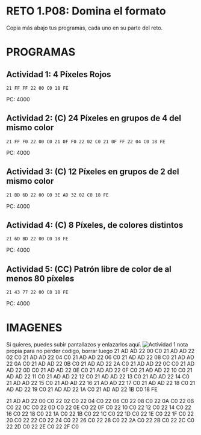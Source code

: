# RETO 1.P08: Domina el formato
Copia más abajo tus programas, cada uno en su parte del reto.

# PROGRAMAS

## Actividad 1: 4 Píxeles Rojos
```
21 FF FF 22 00 C0 18 FE
```
PC: 4000

## Actividad 2: (C) 24 Píxeles en grupos de 4 del mismo color
```
21 FF F0 22 00 C0 21 0F F0 22 02 C0 21 0F FF 22 04 C0 18 FE
```
PC: 4000

## Actividad 3: (C) 12 Píxeles en grupos de 2 del mismo color
```
21 BD 6D 22 00 C0 3E AD 32 02 C0 18 FE
```
PC: 4000

## Actividad 4: (C) 8 Píxeles, de colores distintos
```
21 6D BD 22 00 C0 18 FE
```
PC: 4000
## Actividad 5: (CC) Patrón libre de color de al menos 80 píxeles
```
21 43 77 22 00 C8 18 FE
```
PC: 4000

# IMAGENES
Si quieres, puedes subir pantallazos y enlazarlos aquí.
![Actividad 1](/pixelrojo.png)
nota propia para no perder codigo, borrar luego 
21 AD AD 22 00 C0 21 AD AD 22 02 C0 21 AD AD 22 04 C0 21 AD AD 22 06 C0 21 AD AD 22 08 C0 21 AD AD 22 0A C0 21 AD AD 22 0B C0 21 AD AD 22 2A C0 21 AD AD 22 0C C0 21 AD AD 22 0D C0 21 AD AD 22 0E C0 21 AD AD 22 0F C0 21 AD AD 22 10 C0 21 AD AD 22 11 C0 21 AD AD 22 12 C0 21 AD AD 22 13 C0 21 AD AD 22 14 C0 21 AD AD 22 15 C0 21 AD AD 22 16 21 AD AD 22 17 C0 21 AD AD 22 18 C0 21 AD AD 22 19 C0 21 AD AD 22 1A C0 21 AD AD 22 1B C0 18 FE

21 AD AD 22 00 C0 22 02 C0 22 04 C0 22 06 C0 22 08 C0 22 0A C0 22 0B C0 22 0C C0 22 0D C0 22 0E C0 22 0F C0 22 10 C0 22 12 C0 22 14 C0 22 16 C0 22 18 C0 22 1A C0 22 1B C0 22 1C C0 22 1D C0 22 1E C0 22 1F C0 22 20 C0 22 22 C0 22 24 C0 22 26 C0 22 28 C0 22 2A C0 22 2B C0 22 2C C0 22 2D C0 22 2E C0 22 2F C0

